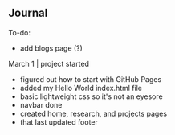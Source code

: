 ## Journal

To-do:
* add blogs page (?)
  
March 1 | project started
* figured out how to start with GitHub Pages
* added my Hello World index.html file
* basic lightweight css so it's not an eyesore
* navbar done
* created home, research, and projects pages
* that last updated footer
